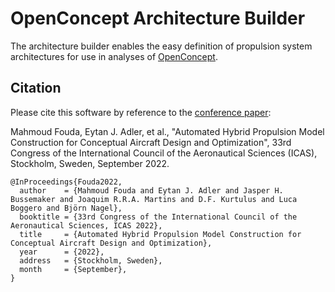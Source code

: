 # OpenConcept Architecture Builder

The architecture builder enables the easy definition of propulsion system architectures for use in analyses of
[OpenConcept](https://github.com/mdolab/openconcept).

## Citation

Please cite this software by reference to the [conference paper](https://www.researchgate.net/publication/363405270_AUTOMATED_HYBRID_PROPULSION_MODEL_CONSTRUCTION_FOR_CONCEPTUAL_AIRCRAFT_DESIGN_AND_OPTIMIZATION):

Mahmoud Fouda, Eytan J. Adler, et al., "Automated Hybrid Propulsion Model Construction for Conceptual Aircraft Design and Optimization", 33rd Congress of the International Council of the Aeronautical Sciences (ICAS), Stockholm, Sweden, September 2022.

```
@InProceedings{Fouda2022,
  author    = {Mahmoud Fouda and Eytan J. Adler and Jasper H. Bussemaker and Joaquim R.R.A. Martins and D.F. Kurtulus and Luca Boggero and Björn Nagel},
  booktitle = {33rd Congress of the International Council of the Aeronautical Sciences, ICAS 2022},
  title     = {Automated Hybrid Propulsion Model Construction for Conceptual Aircraft Design and Optimization},
  year      = {2022},
  address   = {Stockholm, Sweden},
  month     = {September},
}
```
